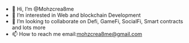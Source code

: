 - 👋 Hi, I’m @Mohzcrea8me
- 👀 I’m interested in Web and blockchain Development
- 💞️ I’m looking to collaborate on Defi, GameFi, SocialFi, Smart contracts and lots more
- 📫 How to reach me email:mohzcrea8me@gmail.com

<!---
Mohzcrea8me/Mohzcrea8me is a ✨ special ✨ repository because its `README.md` (this file) appears on your GitHub profile.
You can click the Preview link to take a look at your changes.
--->
